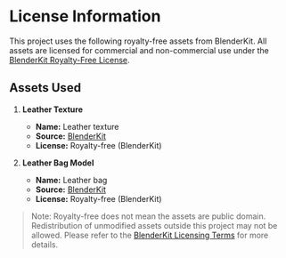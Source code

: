 # License Information

This project uses the following royalty-free assets from BlenderKit. All assets are licensed for commercial and non-commercial use under the [BlenderKit Royalty-Free License](https://www.blenderkit.com/docs/licenses/).

## Assets Used

1. **Leather Texture**  
   - **Name:** Leather texture  
   - **Source:** [BlenderKit](https://www.blenderkit.com/asset-gallery-detail/0da25efb-385b-4430-aa1a-85d7830d7420/)  
   - **License:** Royalty-free (BlenderKit)

2. **Leather Bag Model**  
   - **Name:** Leather bag  
   - **Source:** [BlenderKit](https://www.blenderkit.com/asset-gallery-detail/a6e79b11-dfc0-46e4-953f-d32316cc4570/)  
   - **License:** Royalty-free (BlenderKit)

> Note: Royalty-free does not mean the assets are public domain. Redistribution of unmodified assets outside this project may not be allowed. Please refer to the [BlenderKit Licensing Terms](https://www.blenderkit.com/docs/licenses/) for more details.

